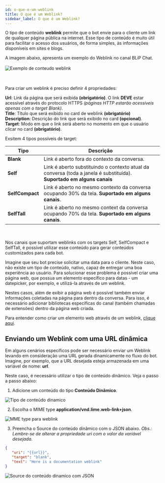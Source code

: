 ```yaml
---
id: o-que-e-um-weblink
title: O que é um Weblink?
sidebar_label: O que é um Weblink?
---
```

O tipo de conteúdo **weblink** permite que o bot envie para o cliente um link de qualquer página pública na internet. Esse tipo de conteúdo é muito útil para facilitar o acesso dos usuários, de forma simples, às informações disponíveis em sites e blogs.

A imagem abaixo, apresenta um exemplo do Weblink no canal BLiP Chat.
<br><br>
![Exemplo de conteudo weblink](/img/builder/builder-o-que-e-um-weblink-1.png)

<br><br>
Para criar um weblink é preciso definir 4 propriedades:

**Url**: Link da página que será exibida **(obrigatório)**. O link **DEVE** estar acessível através do protocolo HTTPS *(páginas HTTP estarão acessíveis apenas com o target Blank)*.  
**Title**: Título que será exibido no card de weblink **(obrigatório)**  
**Description**: Descrição do link que será exibido no card **(opcional)**.  
**Target**: Modo em que o link será aberto no momento em que o usuário clicar no card **(obrigatório)**.  

Exsitem 4 tipos possíveis de target:

| Tipo | Descrição                                                            |
| ----------------- | -------------------------------------------------------------------- |
| **Blank**        | Link é aberto fora do contexto da conversa. |
| **Self**       | Link é aberto substituindo o contexto atual da conversa (toda a janela é substituída). **Suportado em alguns canais**    |
| **SelfCompact** | Link é aberto no mesmo contexto da conversa ocupando 30% da tela. **Suportado em alguns canais**.
| **SelfTall**  | Link é aberto no mesmo context da conversa ocupando 70% da tela. **Suportado em alguns canais**.

<br><br>Nos canais que suportam weblinks com os targets Self, SelfCompact e SelfTall, é possível utilizar esse conteúdo para gerar conteúdos customizados para cada bot.

Imagine que seu bot precise solicitar uma data para o cliente. Neste caso, nâo existe um tipo de conteúdo, nativo, capaz de entregar uma boa experiência ao usuário. Para solucionar esse problema é possível criar uma página web, que possua um elemento específico para datas - um datepicker, por exemplo, e utilizá-la através de um weblink.

Nestes casos, além de exibir a página web é possível também enviar informações coletadas na página para dentro da conversa. Para isso, é necessário adicionar bibliotecas específicas do canal (também chamadas de extensões) dentro da página web criada.

Para entender como criar um elemento web através de um weblink, [clique aqui](https://help.blip.ai/hc/pt-br/articles/360015427252-Criando-um-elemento-web-atrav%C3%A9s-de-um-weblink-no-BLiP-Chat?).

## Enviando um Weblink com uma URL dinâmica
Em alguns cenários específicos pode ser necessário enviar um Weblink levando em consideração uma URL gerada dinamicamente no fluxo do bot. Imagine, por exemplo, que a URL desejada esteja armazenada em uma variável de nome: **_url_**.

Neste caso, é necessário utilizar o tipo de conteúdo dinâmico. Veja o passo a passo abaixo:

1. Adicione um conteúdo do tipo **Conteúdo Dinâmico**.

![Tipo de conteúdo dinamico](/img/builder/builder-o-que-e-um-weblink-2.png)

2. Escolha o MIME type **application/vnd.lime.web-link+json**.

![MME type para weblink](/img/builder/builder-o-que-e-um-weblink-3.png)

3. Preencha o Source do conteúdo dinâmico com o JSON abaixo.
*Obs.: Lembre-se de alterar a propriedade uri com o valor da variável desejada.*

```json
{
   "uri": "{{url}}",
   "target": "blank",
   "text": "Here is a documentation weblink"
}
```

![Source do conteúdo dinamico com JSON](/img/builder/builder-o-que-e-um-weblink-4.png)
